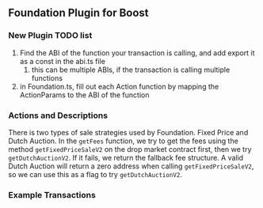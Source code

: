## Foundation Plugin for Boost

### New Plugin TODO list

1.  Find the ABI of the function your transaction is calling, and add export it as a const in the abi.ts file
    1.  this can be multiple ABIs, if the transaction is calling multiple functions
2.  in Foundation.ts, fill out each Action function by mapping the ActionParams to the ABI of the function



### Actions and Descriptions

There is two types of sale strategies used by Foundation. Fixed Price and Dutch Auction. In the `getFees` function, we try to get the fees using the method `getFixedPriceSaleV2` on the drop market contract first, then we try `getDutchAuctionV2`. If it fails, we return the fallback fee structure. A valid Dutch Auction will return a zero address when calling `getFixedPriceSaleV2`, so we can use this as a flag to try `getDutchAuctionV2`.

### Example Transactions

